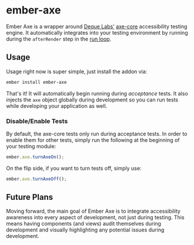 # ember-axe

Ember Axe is a wrapper around [Deque Labs'](https://github.com/dequelabs)
[axe-core](https://github.com/dequelabs/axe-core) accessibility testing engine.
It automatically integrates into your testing environment by running during the
`afterRender` step in the [run loop](http://guides.emberjs.com/v1.10.0/understanding-ember/run-loop/).

## Usage

Usage right now is super simple, just install the addon via:

```bash
ember install ember-axe
```

That's it! It will automatically begin running during _acceptance_ tests. It
also injects the `axe` object globally during development so you can run tests
while developing your application as well.

### Disable/Enable Tests

By default, the axe-core tests only run during acceptance tests. In order to
enable them for other tests, simply run the following at the beginning of your
testing module:

```javascript
ember.axe.turnAxeOn();
```

On the flip side, if you want to turn tests off, simply use:

```javascript
ember.axe.turnAxeOff();
```

## Future Plans

Moving forward, the main goal of Ember Axe is to integrate accessibility
awareness into every aspect of development, not just during testing. This means
having components (and views) audit themselves during development and visually
highlighting any potential issues during development.
